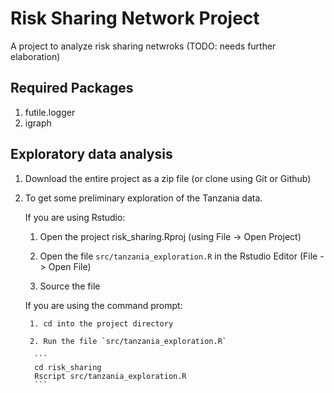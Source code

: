 Risk Sharing Network Project
============================

A project to analyze risk sharing netwroks (TODO: needs further elaboration)

Required Packages
-----------------

1. futile.logger
2. igraph

Exploratory data analysis
--------------------------

1. Download the entire project as a zip file (or clone using Git or Github)

2. To get some preliminary exploration of the Tanzania data.

    If you are using Rstudio:
    
    1. Open the project risk_sharing.Rproj (using File -> Open Project)
    
    2. Open the file `src/tanzania_exploration.R` in the Rstudio Editor (File -> Open File)
    
    3. Source the file
        
    If you are using the command prompt:
    
        1. cd into the project directory 
        
        2. Run the file `src/tanzania_exploration.R`
     
         ```
         cd risk_sharing
         Rscript src/tanzania_exploration.R
         ```
